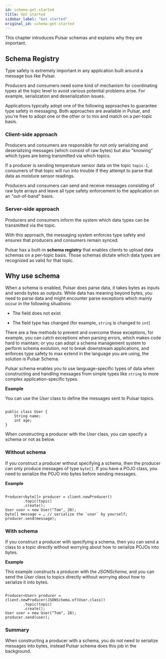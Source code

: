 ```yaml
---
id: schema-get-started
title: Get started
sidebar_label: "Get started"
original_id: schema-get-started
---
```


This chapter introduces Pulsar schemas and explains why they are important. 

## Schema Registry

Type safety is extremely important in any application built around a message bus like Pulsar. 

Producers and consumers need some kind of mechanism for coordinating types at the topic level to avoid various potential problems arise. For example, serialization and deserialization issues. 

Applications typically adopt one of the following approaches to guarantee type safety in messaging. Both approaches are available in Pulsar, and you're free to adopt one or the other or to mix and match on a per-topic basis.

### Client-side approach

Producers and consumers are responsible for not only serializing and deserializing messages (which consist of raw bytes) but also "knowing" which types are being transmitted via which topics. 

If a producer is sending temperature sensor data on the topic `topic-1`, consumers of that topic will run into trouble if they attempt to parse that data as moisture sensor readings.

Producers and consumers can send and receive messages consisting of raw byte arrays and leave all type safety enforcement to the application on an "out-of-band" basis.

### Server-side approach 

Producers and consumers inform the system which data types can be transmitted via the topic. 

With this approach, the messaging system enforces type safety and ensures that producers and consumers remain synced.

Pulsar has a built-in **schema registry** that enables clients to upload data schemas on a per-topic basis. Those schemas dictate which data types are recognized as valid for that topic.

## Why use schema

When a schema is enabled, Pulsar does parse data, it takes bytes as inputs and sends bytes as outputs. While data has meaning beyond bytes, you need to parse data and might encounter parse exceptions which mainly occur in the following situations:

* The field does not exist

* The field type has changed (for example, `string` is changed to `int`)

There are a few methods to prevent and overcome these exceptions, for example, you can catch exceptions when parsing errors, which makes code hard to maintain; or you can adopt a schema management system to perform schema evolution, not to break downstream applications, and enforces type safety to max extend in the language you are using, the solution is Pulsar Schema.

Pulsar schema enables you to use language-specific types of data when constructing and handling messages from simple types like `string` to more complex application-specific types. 

**Example** 

You can use the _User_ class to define the messages sent to Pulsar topics.

```

public class User {
    String name;
    int age;
}

```

When constructing a producer with the _User_ class, you can specify a schema or not as below.

### Without schema

If you construct a producer without specifying a schema, then the producer can only produce messages of type `byte[]`. If you have a POJO class, you need to serialize the POJO into bytes before sending messages.

**Example**

```

Producer<byte[]> producer = client.newProducer()
        .topic(topic)
        .create();
User user = new User("Tom", 28);
byte[] message = … // serialize the `user` by yourself;
producer.send(message);

```

### With schema

If you construct a producer with specifying a schema, then you can send a class to a topic directly without worrying about how to serialize POJOs into bytes. 

**Example**

This example constructs a producer with the _JSONSchema_, and you can send the _User_ class to topics directly without worrying about how to serialize it into bytes. 

```

Producer<User> producer = client.newProducer(JSONSchema.of(User.class))
        .topic(topic)
        .create();
User user = new User("Tom", 28);
producer.send(user);

```

### Summary

When constructing a producer with a schema, you do not need to serialize messages into bytes, instead Pulsar schema does this job in the background.
